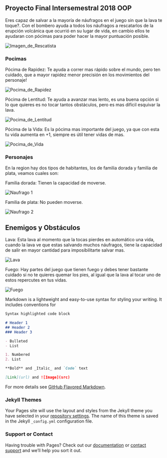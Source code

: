 ## Proyecto Final Intersemestral 2018 OOP

Eres capaz de salvar a la mayoría de náufragos en el juego sin que la lava te toque?. Con el bombero ayuda a todos los náufragos a rescatarlos de la erupción volcánica que ocurrió en su lugar de vida, en cambio ellos te ayudaran con pócimas para poder hacer la mayor puntuación posible.

![Imagen_de_Rescatista](http://librodevalores.diftamaulipas.gob.mx/preescolar/alumno/3/actividades/1/img/RESCATISTA.png)


### Pocimas

Pócima de Rapidez: Te ayuda a correr mas rápido sobre el mundo, pero ten cuidado, que a mayor rapidez menor precisión en los movimientos del personaje!

![Pocima_de_Rapidez](https://github.com/objetos-inter2018/Volcan/blob/master/images/Pocion_verde.png)


Pócima de Lentitud: Te ayuda a avanzar mas lento, es una buena opción si lo que quieres es no tocar tantos obstáculos, pero es mas difícil esquivar la lava.

![Pocima_de_Lentitud](https://github.com/objetos-inter2018/Volcan/blob/master/images/Pocion_roja.png)


Pócima de la Vida: Es la pócima mas importante del juego, ya que con esta tu vida aumenta en +1, siempre es útil tener vidas de mas.

![Pocima_de_Vida](https://github.com/objetos-inter2018/Volcan/blob/master/images/Pocion_azul.png)


### Personajes

En la region hay dos tipos de habitantes, los de familia dorada y familia de plata, veamos cuales son:

Familia dorada: Tienen la capacidad de moverse.

![Naufrago 1](https://github.com/objetos-inter2018/Volcan/blob/master/images/Naufrago.png)


Familia de plata: No pueden moverse.

![Naufrago 2](https://github.com/objetos-inter2018/Volcan/blob/master/images/NaufragoEst.png)


## Enemigos y Obstáculos

Lava: Esta lava al momento que la tocas pierdes en automático una vida, cuando la lava ve que estas salvando muchos náufragos, tiene la capacidad de salir en mayor cantidad para imposibilitarte salvar mas.

![Lava](https://github.com/objetos-inter2018/Volcan/blob/master/images/Lava.png)


Fuego: Hay partes del juego que tienen fuego y debes tener bastante cuidado si no te quieres quemar los pies, al igual que la lava al tocar uno de estos repercutes en tus vidas.

![Fuego](https://github.com/objetos-inter2018/Volcan/blob/master/images/Fuego.png)



Markdown is a lightweight and easy-to-use syntax for styling your writing. It includes conventions for

```markdown
Syntax highlighted code block

# Header 1
## Header 2
### Header 3

- Bulleted
- List

1. Numbered
2. List

**Bold** and _Italic_ and `Code` text

[Link](url) and ![Image](src)
```

For more details see [GitHub Flavored Markdown](https://guides.github.com/features/mastering-markdown/).

### Jekyll Themes

Your Pages site will use the layout and styles from the Jekyll theme you have selected in your [repository settings](https://github.com/objetos-inter2018/Volcan/settings). The name of this theme is saved in the Jekyll `_config.yml` configuration file.

### Support or Contact

Having trouble with Pages? Check out our [documentation](https://help.github.com/categories/github-pages-basics/) or [contact support](https://github.com/contact) and we’ll help you sort it out.

